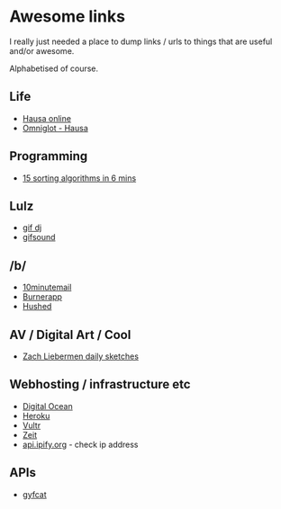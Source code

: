 # Awesome links
I really just needed a place to dump links / urls to things that are useful and/or awesome.

Alphabetised of course.

## Life
* [Hausa online](https://hausaonline.wordpress.com/help/)
* [Omniglot - Hausa](http://www.omniglot.com/writing/hausa.htm)

## Programming
* [15 sorting algorithms in 6 mins](https://www.youtube.com/watch?v=kPRA0W1kECg)

## Lulz
* [gif dj](http://gif.dj)
* [gifsound](https://gifsound.com)

## /b/
* [10minutemail](https://10minutemail.net/)
* [Burnerapp](https://www.burnerapp.com/)
* [Hushed](https://hushed.com/)

## AV / Digital Art / Cool
* [Zach Liebermen daily sketches](https://medium.com/@zachlieberman/daily-sketches-2016-28586d8f008e#.exrkbubkj:)

## Webhosting / infrastructure etc
* [Digital Ocean](https://digitalocean.com)
* [Heroku](https://digitalocean.com)
* [Vultr](https://www.vultr.com/)
* [Zeit](https://zeit.co/)
* [api.ipify.org](api.ipify.org) - check ip address

## APIs
* [gyfcat](https://developers.gfycat.com/api)
